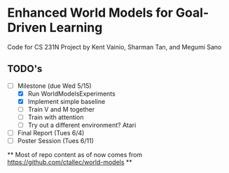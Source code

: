 # Enhanced World Models for Goal-Driven Learning
Code for CS 231N Project by Kent Vainio, Sharman Tan, and Megumi Sano

## TODO's 
- [ ] Milestone (due Wed 5/15) 
  - [x] Run WorldModelsExperiments 
  - [x] Implement simple baseline 
  - [ ] Train V and M together 
  - [ ] Train with attention 
  - [ ] Try out a different environment? Atari

- [ ] Final Report (Tues 6/4) 
- [ ] Poster Session (Tues 6/11) 

** Most of repo content as of now comes from https://github.com/ctallec/world-models **
